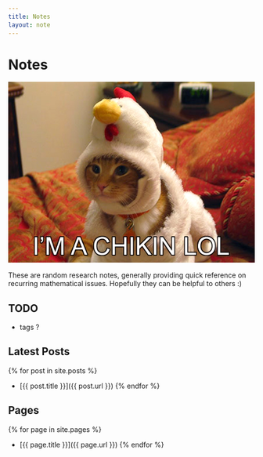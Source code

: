 ```yaml
---
title: Notes
layout: note
---
```


# Notes

<div style="text-align:center">

![I'M A CHIKIN LOL](chikin.jpg)

</div>

These are random research notes, generally providing quick reference
on recurring mathematical issues. Hopefully they can be helpful to
others :)

## TODO
   - tags ?

## Latest Posts

{% for post in site.posts %}
   -  [{{ post.title }}]({{ post.url }})
{% endfor %}

## Pages

{% for page in site.pages %}
   -  [{{ page.title }}]({{ page.url }})
{% endfor %}



